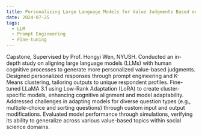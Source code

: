```yaml
---
title: Personalizing Large Language Models for Value Judgments Based on Cognitive Models
date: 2024-07-25
tags:
  - LLM
  - Prompt Engineering
  - Fine-tuning
---
```

Capstone, Supervised by Prof. Hongyi Wen, NYUSH.
Conducted an in-depth study on aligning large language models (LLMs) with human cognitive processes to generate more personalized value-based judgments.
Designed personalized responses through prompt engineering and K-Means clustering, tailoring outputs to unique respondent profiles.
Fine-tuned LLaMA 3.1 using Low-Rank Adaptation (LoRA) to create cluster-specific models, enhancing cognitive alignment and model adaptability.
Addressed challenges in adapting models for diverse question types (e.g., multiple-choice and sorting questions) through custom input and output modifications.
Evaluated model performance through simulations, verifying its ability to generalize across various value-based topics within social science domains.



<!--more-->

